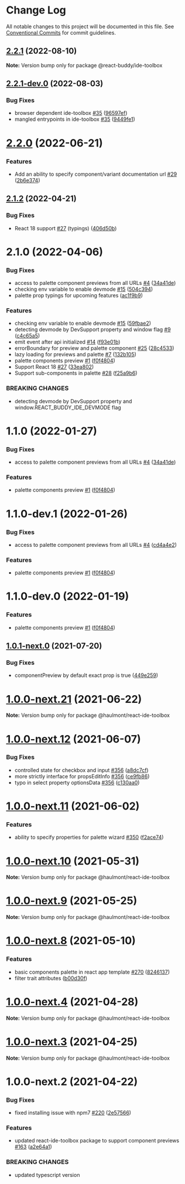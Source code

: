 # Change Log

All notable changes to this project will be documented in this file.
See [Conventional Commits](https://conventionalcommits.org) for commit guidelines.

## [2.2.1](https://github.com/react-buddy/ide-toolbox/tree/master/packages/ide-toolbox/compare/@react-buddy/ide-toolbox@2.2.1-dev.0...@react-buddy/ide-toolbox@2.2.1) (2022-08-10)

**Note:** Version bump only for package @react-buddy/ide-toolbox





## [2.2.1-dev.0](https://github.com/react-buddy/ide-toolbox/tree/master/packages/ide-toolbox/compare/@react-buddy/ide-toolbox@2.2.0...@react-buddy/ide-toolbox@2.2.1-dev.0) (2022-08-03)


### Bug Fixes

* browser dependent ide-toolbox [#35](https://github.com/react-buddy/ide-toolbox/tree/master/packages/ide-toolbox/issues/35) ([96597ef](https://github.com/react-buddy/ide-toolbox/tree/master/packages/ide-toolbox/commit/96597eff1ac492a29e0535337690dbaef2a3b9ab))
* mangled entrypoints in ide-toolbox [#35](https://github.com/react-buddy/ide-toolbox/tree/master/packages/ide-toolbox/issues/35) ([9449fe1](https://github.com/react-buddy/ide-toolbox/tree/master/packages/ide-toolbox/commit/9449fe120b133e4b7080bee4e314af6c77e4cecb))





# [2.2.0](https://github.com/react-buddy/ide-toolbox/tree/master/packages/ide-toolbox/compare/@react-buddy/ide-toolbox@2.1.2...@react-buddy/ide-toolbox@2.2.0) (2022-06-21)


### Features

* Add an ability to specify component/variant documentation url [#29](https://github.com/react-buddy/ide-toolbox/tree/master/packages/ide-toolbox/issues/29) ([2b6e374](https://github.com/react-buddy/ide-toolbox/tree/master/packages/ide-toolbox/commit/2b6e374f8e5bf7132cb20447151312604eec6412))





## [2.1.2](https://github.com/react-buddy/ide-toolbox/tree/master/packages/ide-toolbox/compare/@react-buddy/ide-toolbox@2.1.0...@react-buddy/ide-toolbox@2.1.2) (2022-04-21)


### Bug Fixes

* React 18 support [#27](https://github.com/react-buddy/ide-toolbox/tree/master/packages/ide-toolbox/issues/27) (typings) ([406d50b](https://github.com/react-buddy/ide-toolbox/tree/master/packages/ide-toolbox/commit/406d50bf1af134f50533d2abfafcf70053e6f932))





# 2.1.0 (2022-04-06)


### Bug Fixes

* access to palette component previews from all URLs [#4](https://github.com/react-buddy/ide-toolbox/tree/master/packages/react-ide-toolbox/issues/4) ([34a41de](https://github.com/react-buddy/ide-toolbox/tree/master/packages/react-ide-toolbox/commit/34a41de6bb44e58d316050eebde7ad71cdb5946c))
* checking env variable to enable devmode [#15](https://github.com/react-buddy/ide-toolbox/tree/master/packages/react-ide-toolbox/issues/15) ([504c394](https://github.com/react-buddy/ide-toolbox/tree/master/packages/react-ide-toolbox/commit/504c3941ce058fffd85cfe25266b8402a5c87a19))
* palette prop typings for upcoming features ([ac1f9b9](https://github.com/react-buddy/ide-toolbox/tree/master/packages/react-ide-toolbox/commit/ac1f9b9e16a1d05c85a042364dce0f267e2c0ed9))

### Features

* checking env variable to enable devmode [#15](https://github.com/react-buddy/ide-toolbox/tree/master/packages/react-ide-toolbox/issues/15) ([59fbae2](https://github.com/react-buddy/ide-toolbox/tree/master/packages/react-ide-toolbox/commit/59fbae210f8ac6a8dfa15d74d236026a55f726fd))
* detecting devmode by DevSupport property and window flag [#9](https://github.com/react-buddy/ide-toolbox/tree/master/packages/react-ide-toolbox/issues/9) ([c4c65a5](https://github.com/react-buddy/ide-toolbox/tree/master/packages/react-ide-toolbox/commit/c4c65a5fb0658e1ea3dd079210b82f9f618d93fd))
* emit event after api initialized [#14](https://github.com/react-buddy/ide-toolbox/tree/master/packages/react-ide-toolbox/issues/14) ([f93e01b](https://github.com/react-buddy/ide-toolbox/tree/master/packages/react-ide-toolbox/commit/f93e01b0676e31677cbcf24211bfa9b9f20ccd2e))
* errorBoundary for preview and palette component [#25](https://github.com/react-buddy/ide-toolbox/tree/master/packages/react-ide-toolbox/issues/25) ([28c4533](https://github.com/react-buddy/ide-toolbox/tree/master/packages/react-ide-toolbox/commit/28c4533a74d29b06e0ea5209b1e2d29b2a4c28f5))
* lazy loading for previews and palette [#7](https://github.com/react-buddy/ide-toolbox/tree/master/packages/react-ide-toolbox/issues/7) ([132b105](https://github.com/react-buddy/ide-toolbox/tree/master/packages/react-ide-toolbox/commit/132b1057e0edd872d911094ed3d77b81be7c6bf8))
* palette components preview [#1](https://github.com/react-buddy/ide-toolbox/tree/master/packages/react-ide-toolbox/issues/1) ([f0f4804](https://github.com/react-buddy/ide-toolbox/tree/master/packages/react-ide-toolbox/commit/f0f4804a454373cfe3644d9119198e72bbcb6ca8))
* Support React 18 [#27](https://github.com/react-buddy/ide-toolbox/tree/master/packages/react-ide-toolbox/issues/27) ([33ea802](https://github.com/react-buddy/ide-toolbox/tree/master/packages/react-ide-toolbox/commit/33ea8020217dcbaf010a234928df22753c6b8cc5))
* Support sub-components in palette [#28](https://github.com/react-buddy/ide-toolbox/tree/master/packages/react-ide-toolbox/issues/28) ([f25a9b6](https://github.com/react-buddy/ide-toolbox/tree/master/packages/react-ide-toolbox/commit/f25a9b679b35b5d54092d089e285e724d87f0ab9))


### BREAKING CHANGES

* detecting devmode by DevSupport property and window.REACT_BUDDY_IDE_DEVMODE flag

# 1.1.0 (2022-01-27)


### Bug Fixes

* access to palette component previews from all URLs [#4](https://github.com/react-buddy/ide-toolbox/tree/master/packages/react-ide-toolbox/issues/4) ([34a41de](https://github.com/react-buddy/ide-toolbox/tree/master/packages/react-ide-toolbox/commit/34a41de6bb44e58d316050eebde7ad71cdb5946c))


### Features

* palette components preview [#1](https://github.com/react-buddy/ide-toolbox/tree/master/packages/react-ide-toolbox/issues/1) ([f0f4804](https://github.com/react-buddy/ide-toolbox/tree/master/packages/react-ide-toolbox/commit/f0f4804a454373cfe3644d9119198e72bbcb6ca8))






# 1.1.0-dev.1 (2022-01-26)


### Bug Fixes

* access to palette component previews from all URLs [#4](https://github.com/react-buddy/ide-toolbox/tree/master/packages/react-ide-toolbox/issues/4) ([cd4a4e2](https://github.com/react-buddy/ide-toolbox/tree/master/packages/react-ide-toolbox/commit/cd4a4e214b89b5aef8a4866a03d181412f7fab73))


### Features

* palette components preview [#1](https://github.com/react-buddy/ide-toolbox/tree/master/packages/react-ide-toolbox/issues/1) ([f0f4804](https://github.com/react-buddy/ide-toolbox/tree/master/packages/react-ide-toolbox/commit/f0f4804a454373cfe3644d9119198e72bbcb6ca8))





# 1.1.0-dev.0 (2022-01-19)


### Features

* palette components preview [#1](https://github.com/react-buddy/ide-toolbox/tree/master/packages/react-ide-toolbox/issues/1) ([f0f4804](https://github.com/react-buddy/ide-toolbox/tree/master/packages/react-ide-toolbox/commit/f0f4804a454373cfe3644d9119198e72bbcb6ca8))






## [1.0.1-next.0](https://github.com/haulmont/jmix-frontend/tree/master/packages/react-ide-toolbox/compare/@haulmont/react-ide-toolbox@1.0.0...@haulmont/react-ide-toolbox@1.0.1-next.0) (2021-07-20)


### Bug Fixes

* componentPreview by default exact prop is true ([449e259](https://github.com/haulmont/jmix-frontend/tree/master/packages/react-ide-toolbox/commit/449e259caf99b8da8dfee943fde5a9a629f016be))





# [1.0.0-next.21](https://github.com/haulmont/jmix-frontend/tree/master/packages/react-ide-toolbox/compare/@haulmont/react-ide-toolbox@1.0.0-next.20...@haulmont/react-ide-toolbox@1.0.0-next.21) (2021-06-22)

**Note:** Version bump only for package @haulmont/react-ide-toolbox





# [1.0.0-next.12](https://github.com/haulmont/jmix-frontend/tree/master/packages/react-ide-toolbox/compare/@haulmont/react-ide-toolbox@1.0.0-next.11...@haulmont/react-ide-toolbox@1.0.0-next.12) (2021-06-07)


### Bug Fixes

* controlled state for checkbox and input [#356](https://github.com/haulmont/jmix-frontend/tree/master/packages/react-ide-toolbox/issues/356) ([a8dc7cf](https://github.com/haulmont/jmix-frontend/tree/master/packages/react-ide-toolbox/commit/a8dc7cfc9341be2279f7e14a7d43675927a7715c))
* more strictly interface for propsEditInfo [#356](https://github.com/haulmont/jmix-frontend/tree/master/packages/react-ide-toolbox/issues/356) ([ce9fb86](https://github.com/haulmont/jmix-frontend/tree/master/packages/react-ide-toolbox/commit/ce9fb862e1e66362237195538d286961e94bf7a4))
* typo in select property optionsData [#356](https://github.com/haulmont/jmix-frontend/tree/master/packages/react-ide-toolbox/issues/356) ([c130aa0](https://github.com/haulmont/jmix-frontend/tree/master/packages/react-ide-toolbox/commit/c130aa0f72f802ae01c313d2c376dfb9da91dc0d))





# [1.0.0-next.11](https://github.com/haulmont/jmix-frontend/tree/master/packages/react-ide-toolbox/compare/@haulmont/react-ide-toolbox@1.0.0-next.10...@haulmont/react-ide-toolbox@1.0.0-next.11) (2021-06-02)


### Features

* ability to specify properties for palette wizard [#350](https://github.com/haulmont/jmix-frontend/tree/master/packages/react-ide-toolbox/issues/350) ([f2ace74](https://github.com/haulmont/jmix-frontend/tree/master/packages/react-ide-toolbox/commit/f2ace74529b56730d4f05e91d9b4fa5c0a95bedf))





# [1.0.0-next.10](https://github.com/haulmont/jmix-frontend/tree/master/packages/react-ide-toolbox/compare/@haulmont/react-ide-toolbox@1.0.0-next.9...@haulmont/react-ide-toolbox@1.0.0-next.10) (2021-05-31)

**Note:** Version bump only for package @haulmont/react-ide-toolbox





# [1.0.0-next.9](https://github.com/haulmont/jmix-frontend/tree/master/packages/react-ide-toolbox/compare/@haulmont/react-ide-toolbox@1.0.0-next.8...@haulmont/react-ide-toolbox@1.0.0-next.9) (2021-05-25)

**Note:** Version bump only for package @haulmont/react-ide-toolbox





# [1.0.0-next.8](https://github.com/haulmont/jmix-frontend/tree/master/packages/react-ide-toolbox/compare/@haulmont/react-ide-toolbox@1.0.0-next.7...@haulmont/react-ide-toolbox@1.0.0-next.8) (2021-05-10)


### Features

* basic components palette in react app template [#270](https://github.com/haulmont/jmix-frontend/tree/master/packages/react-ide-toolbox/issues/270) ([8246137](https://github.com/haulmont/jmix-frontend/tree/master/packages/react-ide-toolbox/commit/8246137857ed98410166c46e2922c22f994fb8f6))
* filter trait attributes ([b00d30f](https://github.com/haulmont/jmix-frontend/tree/master/packages/react-ide-toolbox/commit/b00d30fb28c86111bdc22d31626a248d3c57ec5c))





# [1.0.0-next.4](https://github.com/haulmont/jmix-frontend/tree/master/packages/react-ide-toolbox/compare/@haulmont/react-ide-toolbox@1.0.0-next.3...@haulmont/react-ide-toolbox@1.0.0-next.4) (2021-04-28)

**Note:** Version bump only for package @haulmont/react-ide-toolbox





# [1.0.0-next.3](https://github.com/haulmont/jmix-frontend/tree/master/packages/react-ide-toolbox/compare/@haulmont/react-ide-toolbox@1.0.0-next.2...@haulmont/react-ide-toolbox@1.0.0-next.3) (2021-04-25)

**Note:** Version bump only for package @haulmont/react-ide-toolbox





# 1.0.0-next.2 (2021-04-22)


### Bug Fixes

* fixed installing issue with npm7 [#220](https://github.com/haulmont/jmix-frontend/tree/master/packages/react-ide-toolbox/issues/220) ([2e57566](https://github.com/haulmont/jmix-frontend/tree/master/packages/react-ide-toolbox/commit/2e5756698dd49d42aa5ab524ce5de45e4fc87657))


### Features

* updated react-ide-toolbox package to support component previews [#163](https://github.com/haulmont/jmix-frontend/tree/master/packages/react-ide-toolbox/issues/163) ([a2e64a1](https://github.com/haulmont/jmix-frontend/tree/master/packages/react-ide-toolbox/commit/a2e64a1050379285be01995aed493c58c45593d5))


### BREAKING CHANGES

* updated typescript version
